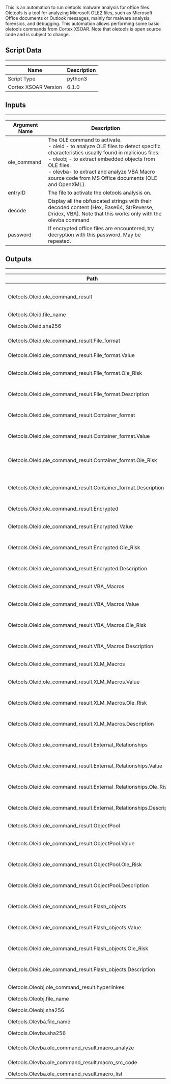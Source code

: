 This is an automation to run oletools malware analysis for office files. Oletools is a tool for analyzing Microsoft OLE2 files, such as Microsoft Office documents or Outlook messages, mainly for malware analysis, forensics, and debugging. This automation allows performing some basic oletools commands from Cortex XSOAR. Note that oletools is open source code and is subject to change.

## Script Data
---

| **Name** | **Description** |
| --- | --- |
| Script Type | python3 |
| Cortex XSOAR Version | 6.1.0 |

## Inputs
---

| **Argument Name** | **Description** |
| --- | --- |
| ole_command | The OLE command to activate.<br>- oleid - to analyze OLE files to detect specific characteristics usually found in malicious files.<br>- oleobj - to extract embedded objects from OLE files. <br>- olevba- to extract and analyze VBA Macro source code from MS Office documents \(OLE and OpenXML\).</br> |
| entryID | The file to activate the oletools analysis on. |
| decode | Display all the obfuscated strings with their decoded content \(Hex, Base64, StrReverse, Dridex, VBA\). Note that this works only with the olevba command |
| password | If encrypted office files are encountered, try decryption with this password. May be repeated. |

## Outputs
---

| **Path** | **Description** | **Type** |
| --- | --- | --- |
| Oletools.Oleid.ole_command_result | Indicator list from the oleid command. | Unknown |
| Oletools.Oleid.file_name | File name | Unknown |
| Oletools.Oleid.sha256 | SHA256 hash. | Unknown |
| Oletools.Oleid.ole_command_result.File_format | Indicator file format. | Unknown |
| Oletools.Oleid.ole_command_result.File_format.Value | Indicator file format value. | Unknown |
| Oletools.Oleid.ole_command_result.File_format.Ole_Risk | Indicator file format OLE risk. | Unknown |
| Oletools.Oleid.ole_command_result.File_format.Description | Indicator file format description. | Unknown |
| Oletools.Oleid.ole_command_result.Container_format | Indicator container format. | Unknown |
| Oletools.Oleid.ole_command_result.Container_format.Value | Indicator container format value | Unknown |
| Oletools.Oleid.ole_command_result.Container_format.Ole_Risk | Indicator container format OLE risk. | Unknown |
| Oletools.Oleid.ole_command_result.Container_format.Description | Indicator container format description. | Unknown |
| Oletools.Oleid.ole_command_result.Encrypted | Indicator encrypted. | Unknown |
| Oletools.Oleid.ole_command_result.Encrypted.Value | Indicator encrypted value. | Unknown |
| Oletools.Oleid.ole_command_result.Encrypted.Ole_Risk | Indicator encrypted OLE risk. | Unknown |
| Oletools.Oleid.ole_command_result.Encrypted.Description | Indicator encrypted description. | Unknown |
| Oletools.Oleid.ole_command_result.VBA_Macros | Indicator VBA macros. | Unknown |
| Oletools.Oleid.ole_command_result.VBA_Macros.Value | Indicator VBA macros value. | Unknown |
| Oletools.Oleid.ole_command_result.VBA_Macros.Ole_Risk | Indicator VBA macros OLE risk. | Unknown |
| Oletools.Oleid.ole_command_result.VBA_Macros.Description | Indicator VBA macros description. | Unknown |
| Oletools.Oleid.ole_command_result.XLM_Macros | Indicator XLM macros. | Unknown |
| Oletools.Oleid.ole_command_result.XLM_Macros.Value | Indicator XLM macros value. | Unknown |
| Oletools.Oleid.ole_command_result.XLM_Macros.Ole_Risk | Indicator XLM macros OLE risk. | Unknown |
| Oletools.Oleid.ole_command_result.XLM_Macros.Description | Indicator XLM macros description. | Unknown |
| Oletools.Oleid.ole_command_result.External_Relationships | Indicator external relationships. | Unknown |
| Oletools.Oleid.ole_command_result.External_Relationships.Value | Indicator XLM macros value. | Unknown |
| Oletools.Oleid.ole_command_result.External_Relationships.Ole_Risk | Indicator XLM macros OLE risk. | Unknown |
| Oletools.Oleid.ole_command_result.External_Relationships.Description | Indicator XLM macros description. | Unknown |
| Oletools.Oleid.ole_command_result.ObjectPool | Indicator object pool. | Unknown |
| Oletools.Oleid.ole_command_result.ObjectPool.Value | Indicator object pool value. | Unknown |
| Oletools.Oleid.ole_command_result.ObjectPool.Ole_Risk | Indicator object pool OLE risk. | Unknown |
| Oletools.Oleid.ole_command_result.ObjectPool.Description | Indicator object pool description. | Unknown |
| Oletools.Oleid.ole_command_result.Flash_objects | Indicator flash objects. | Unknown |
| Oletools.Oleid.ole_command_result.Flash_objects.Value | Indicator flash objects value. | Unknown |
| Oletools.Oleid.ole_command_result.Flash_objects.Ole_Risk | Indicator flash objects OLE risk. | Unknown |
| Oletools.Oleid.ole_command_result.Flash_objects.Description | Indicator flash objects description. | Unknown |
| Oletools.Oleobj.ole_command_result.hyperlinkes | List of hyperlinks. | Unknown |
| Oletools.Oleobj.file_name | File name. | Unknown |
| Oletools.Oleobj.sha256 | SHA256 hash. | Unknown |
| Oletools.Olevba.file_name | File name. | Unknown |
| Oletools.Olevba.sha256 | SHA256 hash. | Unknown |
| Oletools.Olevba.ole_command_result.macro_analyze | Macro analyze. | Unknown |
| Oletools.Olevba.ole_command_result.macro_src_code | Macro source code. | Unknown |
| Oletools.Olevba.ole_command_result.macro_list | Macro list. | Unknown |
